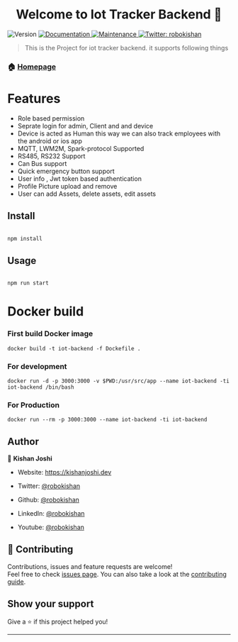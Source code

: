 
<h1  align="center">Welcome to Iot Tracker Backend 👋</h1>

<p>

<img  alt="Version"  src="https://img.shields.io/badge/version-1.0.0-blue.svg?cacheSeconds=2592000" />

<a  href="https://github.com/Robokishan/xoxo-backend#readme"  target="_blank">

<img  alt="Documentation"  src="https://img.shields.io/badge/documentation-yes-brightgreen.svg" />

</a>

<a  href="https://github.com/Robokishan/xoxo-backend/graphs/commit-activity"  target="_blank">

<img  alt="Maintenance"  src="https://img.shields.io/badge/Maintained%3F-yes-green.svg" />

</a>

<a  href="https://twitter.com/robokishan"  target="_blank">

<img  alt="Twitter: robokishan"  src="https://img.shields.io/twitter/follow/robokishan.svg?style=social" />

</a>

</p>

  

> This is the Project for iot tracker backend. it supports following things

  

### 🏠 [Homepage](https://github.com/Robokishan/xoxo-backend#readme)

# Features

 - Role based permission
 - Seprate login for admin, Client and and device
 - Device is acted as Human this way we can also track employees with the android or ios app
 - MQTT, LWM2M, Spark-protocol Supported
 - RS485, RS232 Support
 - Can Bus support
 - Quick emergency button support
 - User info , Jwt token based authentication
 - Profile Picture upload and remove
 - User can add Assets, delete assets, edit assets
 

## Install

  

```sh

npm install

```

  

## Usage

  

```sh

npm run start

```

  
# Docker build

### First build Docker image
```
docker build -t iot-backend -f Dockefile .
```
### For development
```
docker run -d -p 3000:3000 -v $PWD:/usr/src/app --name iot-backend -ti iot-backend /bin/bash
```

### For Production
```
docker run --rm -p 3000:3000 --name iot-backend -ti iot-backend
```
  

## Author

  

👤 **Kishan Joshi**

  

* Website: https://kishanjoshi.dev

* Twitter: [@robokishan](https://twitter.com/robokishan)

* Github: [@robokishan](https://github.com/robokishan)

* LinkedIn: [@robokishan](https://linkedin.com/in/robokishan)

* Youtube: [@robokishan](https://youtube.com/robokishan)

  

## 🤝 Contributing

  

Contributions, issues and feature requests are welcome!<br />Feel free to check [issues page](https://github.com/Robokishan/xoxo-backend/issues). You can also take a look at the [contributing guide](https://github.com/Robokishan/xoxo-backend/blob/master/CONTRIBUTING.md).

  

## Show your support

  

Give a ⭐️ if this project helped you!

  

***
